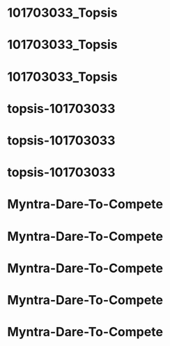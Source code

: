 # 101703033_Topsis
# 101703033_Topsis
# 101703033_Topsis
# topsis-101703033
# topsis-101703033
# topsis-101703033
# Myntra-Dare-To-Compete
# Myntra-Dare-To-Compete
# Myntra-Dare-To-Compete
# Myntra-Dare-To-Compete
# Myntra-Dare-To-Compete
